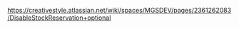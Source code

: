 https://creativestyle.atlassian.net/wiki/spaces/MGSDEV/pages/2361262083/DisableStockReservation+optional
